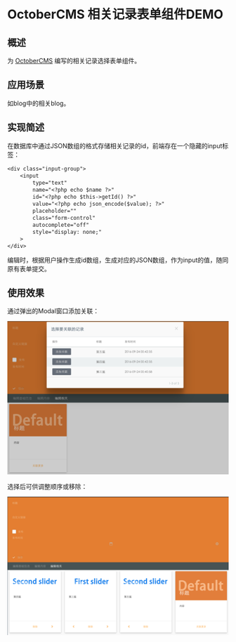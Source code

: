 # OctoberCMS 相关记录表单组件DEMO

## 概述

为 [OctoberCMS](http://octobercms.com/) 编写的相关记录选择表单组件。

## 应用场景

如blog中的相关blog。

## 实现简述

在数据库中通过JSON数组的格式存储相关记录的id，前端存在一个隐藏的input标签：

```
<div class="input-group">
    <input
        type="text"
        name="<?php echo $name ?>"
        id="<?php echo $this->getId() ?>"
        value="<?php echo json_encode($value); ?>"
        placeholder=""
        class="form-control"
        autocomplete="off"
        style="display: none;"
    >
</div>
```

编辑时，根据用户操作生成id数组，生成对应的JSON数组，作为input的值，随同原有表单提交。

## 使用效果

通过弹出的Modal窗口添加关联：

![select related records](https://github.com/liaoaoyang/RelatedRecordsFormWidgetDemo/blob/master/images/select_records.png?raw=true)

选择后可供调整顺序或移除：

![selected](https://github.com/liaoaoyang/RelatedRecordsFormWidgetDemo/blob/master/images/selected.png?raw=true)
